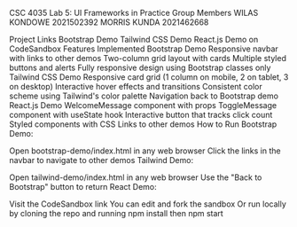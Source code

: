CSC 4035 Lab 5: UI Frameworks in Practice
Group Members
WILAS KONDOWE 2021502392
MORRIS KUNDA 2021462668

Project Links
Bootstrap Demo
Tailwind CSS Demo
React.js Demo on CodeSandbox
Features Implemented
Bootstrap Demo
Responsive navbar with links to other demos
Two-column grid layout with cards
Multiple styled buttons and alerts
Fully responsive design using Bootstrap classes only
Tailwind CSS Demo
Responsive card grid (1 column on mobile, 2 on tablet, 3 on desktop)
Interactive hover effects and transitions
Consistent color scheme using Tailwind's color palette
Navigation back to Bootstrap demo
React.js Demo
WelcomeMessage component with props
ToggleMessage component with useState hook
Interactive button that tracks click count
Styled components with CSS
Links to other demos
How to Run
Bootstrap Demo:

Open bootstrap-demo/index.html in any web browser
Click the links in the navbar to navigate to other demos
Tailwind Demo:

Open tailwind-demo/index.html in any web browser
Use the "Back to Bootstrap" button to return
React Demo:

Visit the CodeSandbox link
You can edit and fork the sandbox
Or run locally by cloning the repo and running npm install then npm start
